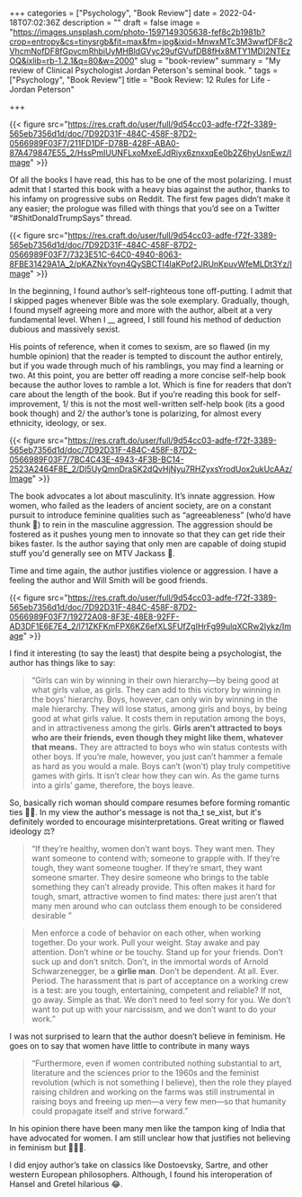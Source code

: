 +++
categories = ["Psychology", "Book Review"]
date = 2022-04-18T07:02:36Z
description = ""
draft = false
image = "https://images.unsplash.com/photo-1597149305638-fef8c2b1981b?crop=entropy&cs=tinysrgb&fit=max&fm=jpg&ixid=MnwxMTc3M3wwfDF8c2VhcmNofDF8fGpvcmRhbiUyMHBldGVyc29ufGVufDB8fHx8MTY1MDI2NTEzOQ&ixlib=rb-1.2.1&q=80&w=2000"
slug = "book-review"
summary = "My review of Clinical Psychologist Jordan Peterson's seminal book. "
tags = ["Psychology", "Book Review"]
title = "Book Review: 12 Rules for Life - Jordan Peterson"

+++


{{< figure src="https://res.craft.do/user/full/9d54cc03-adfe-f72f-3389-565eb7356d1d/doc/7D92D31F-484C-458F-87D2-0566989F03F7/211FD1DF-D78B-428F-ABA0-87A479847E55_2/HssPmIUUNFLxoMxeEJdRiyx6znxxqEe0b2Z6hyUsnEwz/Image" >}}

Of all the books I have read, this has to be one of the most polarizing. I must admit that I started this book with a heavy bias against the author, thanks to his infamy on progressive subs on Reddit. The first few pages didn’t make it any easier; the prologue was filled with things that you’d see on a Twitter “#ShitDonaldTrumpSays” thread.

{{< figure src="https://res.craft.do/user/full/9d54cc03-adfe-f72f-3389-565eb7356d1d/doc/7D92D31F-484C-458F-87D2-0566989F03F7/7323E51C-64C0-4940-8063-8FBE31429A1A_2/pKAZNxYoyn4QySBCTI4laKPof2JRUnKpuvWfeMLDt3Yz/Image" >}}

In the beginning, I found author’s self-righteous tone off-putting. I admit that I skipped pages whenever Bible was the sole exemplary. Gradually, though, I found myself agreeing more and more with the author, albeit at a very fundamental level. When I  __ agreed, I still found his method of deduction dubious and massively sexist.

His points of reference, when it comes to sexism, are so flawed (in my humble opinion) that the reader is tempted to discount the author entirely, but if you wade through much of his ramblings, you may find a learning or two. At this point, you are better off reading a more concise self-help book because the author loves to ramble a lot. Which is fine for readers that don’t care about the length of the book. But if you’re reading this book for self-improvement, 1/ this is not the most well-written self-help book (its a good book though) and 2/ the author’s tone is polarizing, for almost every ethnicity, ideology, or sex.

{{< figure src="https://res.craft.do/user/full/9d54cc03-adfe-f72f-3389-565eb7356d1d/doc/7D92D31F-484C-458F-87D2-0566989F03F7/7BC4C43E-4943-4F3B-BC14-2523A2464F8E_2/Dl5UyQmnDraSK2dQvHjNyu7RHZyxsYrodUox2ukUcAAz/Image" >}}

The book advocates a lot about masculinity. It’s innate aggression. How women, who failed as the leaders of ancient society, are on a constant pursuit to introduce feminine qualities such as “agreeableness” (who’d have thunk 🤯) to rein in the masculine aggression. The aggression should be fostered as it pushes young men to innovate so that they can get ride their bikes faster. Is the author saying that only men are capable of doing stupid stuff you'd generally see on MTV Jackass 🤔.

Time and time again, the author justifies violence or aggression. I have a feeling the author and Will Smith will be good friends.

{{< figure src="https://res.craft.do/user/full/9d54cc03-adfe-f72f-3389-565eb7356d1d/doc/7D92D31F-484C-458F-87D2-0566989F03F7/19272A08-8F3E-48E8-92FF-AD3DF1E6E7E4_2/l71ZKFKmFPX6KZ6efXLSFUfZgIHrFg99ulqXCRw2Iykz/Image" >}}

I find it interesting (to say the least) that despite being a psychologist, the author has things like to say:

> “Girls can win by winning in their own hierarchy—by being good at what girls value, as girls. They can add to this victory by winning in the boys’ hierarchy. Boys, however, can only win by winning in the male hierarchy. They will lose status, among girls and boys, by being good at what girls value. It costs them in reputation among the boys, and in attractiveness among the girls. **Girls aren’t attracted to boys who are their friends, even though they might like them, whatever that means.** They are attracted to boys who win status contests with other boys. If you’re male, however, you just can’t hammer a female as hard as you would a male. Boys can’t (won’t) play truly competitive games with girls. It isn’t clear how they can win. As the game turns into a girls’ game, therefore, the boys leave.

So, basically rich woman should compare resumes before forming romantic ties 👍🏼. In my view the author's message is not tha_t se_xist, but it's definitely worded to encourage misinterpretations. Great writing or flawed ideology ⚖️?

> “If they’re healthy, women don’t want boys. They want men. They want someone to contend with; someone to grapple with. If they’re tough, they want someone tougher. If they’re smart, they want someone smarter. They desire someone who brings to the table something they can’t already provide. This often makes it hard for tough, smart, attractive women to find mates: there just aren’t that many men around who can outclass them enough to be considered desirable ”

> Men enforce a code of behavior on each other, when working together. Do your work. Pull your weight. Stay awake and pay attention. Don’t whine or be touchy. Stand up for your friends. Don’t suck up and don’t snitch. Don’t, in the immortal words of Arnold Schwarzenegger, be a **girlie man**. Don’t be dependent. At all. Ever. Period. The harassment that is part of acceptance on a working crew is a test: are you tough, entertaining, competent and reliable? If not, go away. Simple as that. We don’t need to feel sorry for you. We don’t want to put up with your narcissism, and we don’t want to do your work.”

I was not surprised to learn that the author doesn’t believe in feminism. He goes on to say that women have little to contribute in many ways

> “Furthermore, even if women contributed nothing substantial to art, literature and the sciences prior to the 1960s and the feminist revolution (which is not something I believe), then the role they played raising children and working on the farms was still instrumental in raising boys and freeing up men—a very few men—so that humanity could propagate itself and strive forward.”

In his opinion there have been many men like the tampon king of India that have advocated for women. I am still unclear how that justifies not believing in feminism but 🤷🏽‍♂️.

I did enjoy author’s take on classics like Dostoevsky, Sartre, and other western European philosophers. Although, I found his interoperation of Hansel and Gretel hilarious 😂.

